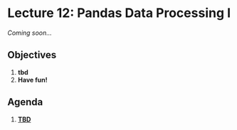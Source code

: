 <!---
{"next":"Lectures_class2/Lecture13.md","title":"Pandas Data Processing I - 10/2"}
-->

# Lecture 12: Pandas Data Processing I

*Coming soon...*

## Objectives

1. **tbd**
2. **Have fun!**

## Agenda

1. **[TBD]()**